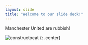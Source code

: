 ```yaml
---
layout: slide
title: "Welcome to our slide deck!"
---
```


Manchester United are rubbish! 

![constructocat](https://octodex.github.com/images/constructocat2.jpg)
{: .center}
